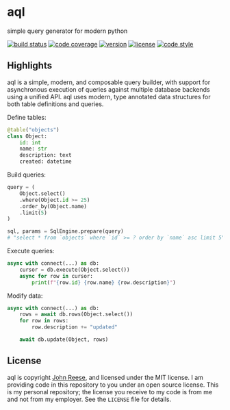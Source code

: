aql
===

simple query generator for modern python

[![build status](https://travis-ci.org/jreese/aql.svg?branch=master)](https://travis-ci.org/jreese/aql)
[![code coverage](https://img.shields.io/codecov/c/gh/jreese/aql)](https://codecov.io/gh/jreese/aql)
[![version](https://img.shields.io/pypi/v/aql.svg)](https://pypi.org/project/aql)
[![license](https://img.shields.io/pypi/l/aql.svg)](https://github.com/jreese/aql/blob/master/LICENSE)
[![code style](https://img.shields.io/badge/code%20style-black-000000.svg)](https://github.com/ambv/black)


Highlights
----------

aql is a simple, modern, and composable query builder, with support for asynchronous
execution of queries against multiple database backends using a unified API.
aql uses modern, type annotated data structures for both table definitions and queries.

Define tables:

```python
@table("objects")
class Object:
    id: int
    name: str
    description: text
    created: datetime
```

Build queries:

```python
query = (
    Object.select()
    .where(Object.id >= 25)
    .order_by(Object.name)
    .limit(5)
)

sql, params = SqlEngine.prepare(query)
# "select * from `objects` where `id` >= ? order by `name` asc limit 5", (25)
```

Execute queries:

```python
async with connect(...) as db:
    cursor = db.execute(Object.select())
    async for row in cursor:
        print(f"{row.id} {row.name} {row.description}")
```

Modify data:

```python
async with connect(...) as db:
    rows = await db.rows(Object.select())
    for row in rows:
        row.description += "updated"

    await db.update(Object, rows)
```


License
-------

aql is copyright [John Reese](https://jreese.sh), and licensed under
the MIT license.  I am providing code in this repository to you under an open
source license.  This is my personal repository; the license you receive to
my code is from me and not from my employer. See the `LICENSE` file for details.
